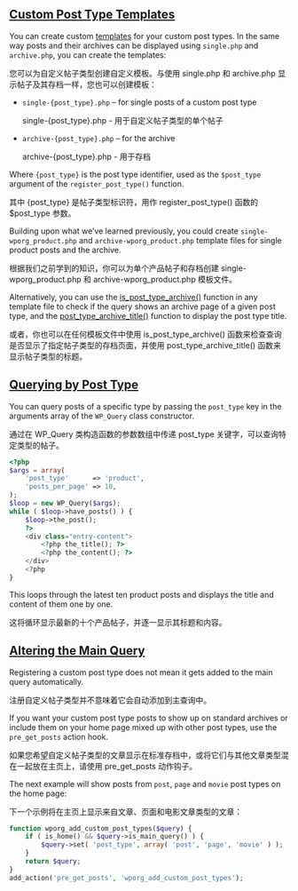 ## [Custom Post Type Templates](https://developer.wordpress.org/plugins/post-types/working-with-custom-post-types/#custom-post-type-templates)

You can create custom [templates](https://make.wordpress.org/docs/theme-developer-handbook/theme-basics/theme-files/) for your custom post types. In the same way posts and their archives can be displayed using `single.php` and `archive.php`, you can create the templates:

您可以为自定义帖子类型创建自定义模板。与使用 single.php 和 archive.php 显示帖子及其存档一样，您也可以创建模板：

- `single-{post_type}.php` – for single posts of a custom post type

  single-{post_type}.php - 用于自定义帖子类型的单个帖子

- `archive-{post_type}.php` – for the archive

  archive-{post_type}.php - 用于存档

Where `{post_type}` is the post type identifier, used as the `$post_type` argument of the `register_post_type()` function.

其中 {post_type} 是帖子类型标识符，用作 register_post_type() 函数的 $post_type 参数。

Building upon what we’ve learned previously, you could create `single-wporg_product.php` and `archive-wporg_product.php` template files for single product posts and the archive.

根据我们之前学到的知识，你可以为单个产品帖子和存档创建 single-wporg_product.php 和 archive-wporg_product.php 模板文件。

Alternatively, you can use the [is_post_type_archive()](https://developer.wordpress.org/reference/functions/is_post_type_archive/) function in any template file to check if the query shows an archive page of a given post type, and the [post_type_archive_title()](https://developer.wordpress.org/reference/functions/post_type_archive_title/) function to display the post type title.

或者，你也可以在任何模板文件中使用 is_post_type_archive() 函数来检查查询是否显示了指定帖子类型的存档页面，并使用 post_type_archive_title() 函数来显示帖子类型的标题。



## [Querying by Post Type](https://developer.wordpress.org/plugins/post-types/working-with-custom-post-types/#querying-by-post-type)

You can query posts of a specific type by passing the `post_type` key in the arguments array of the `WP_Query` class constructor.

通过在 WP_Query 类构造函数的参数数组中传递 post_type 关键字，可以查询特定类型的帖子。

```php
<?php
$args = array(
	'post_type'      => 'product',
	'posts_per_page' => 10,
);
$loop = new WP_Query($args);
while ( $loop->have_posts() ) {
	$loop->the_post();
	?>
	<div class="entry-content">
		<?php the_title(); ?>
		<?php the_content(); ?>
	</div>
	<?php
}
```

This loops through the latest ten product posts and displays the title and content of them one by one.

这将循环显示最新的十个产品帖子，并逐一显示其标题和内容。



## [Altering the Main Query](https://developer.wordpress.org/plugins/post-types/working-with-custom-post-types/#altering-the-main-query)

Registering a custom post type does not mean it gets added to the main query automatically.

注册自定义帖子类型并不意味着它会自动添加到主查询中。

If you want your custom post type posts to show up on standard archives or include them on your home page mixed up with other post types, use the `pre_get_posts` action hook.

如果您希望自定义帖子类型的文章显示在标准存档中，或将它们与其他文章类型混在一起放在主页上，请使用 pre_get_posts 动作钩子。

The next example will show posts from `post`, `page` and `movie` post types on the home page:

下一个示例将在主页上显示来自文章、页面和电影文章类型的文章：

```php
function wporg_add_custom_post_types($query) {
	if ( is_home() && $query->is_main_query() ) {
		$query->set( 'post_type', array( 'post', 'page', 'movie' ) );
	}
	return $query;
}
add_action('pre_get_posts', 'wporg_add_custom_post_types');
```